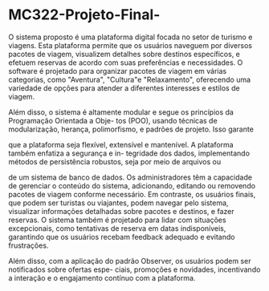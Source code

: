 # MC322-Projeto-Final-
O sistema proposto é uma plataforma digital focada no setor de turismo e viagens. Esta plataforma
permite que os usuários naveguem por diversos pacotes de viagem, visualizem detalhes sobre destinos
específicos, e efetuem reservas de acordo com suas preferências e necessidades. O software é projetado
para organizar pacotes de viagem em várias categorias, como "Aventura", "Cultura"e "Relaxamento",
oferecendo uma variedade de opções para atender a diferentes interesses e estilos de viagem.

Além disso, o sistema é altamente modular e segue os princípios da Programação Orientada a Obje-
tos (POO), usando técnicas de modularização, herança, polimorfismo, e padrões de projeto. Isso garante

que a plataforma seja flexível, extensível e mantenível. A plataforma também enfatiza a segurança e in-
tegridade dos dados, implementando métodos de persistência robustos, seja por meio de arquivos ou

de um sistema de banco de dados.
Os administradores têm a capacidade de gerenciar o conteúdo do sistema, adicionando, editando
ou removendo pacotes de viagem conforme necessário. Em contraste, os usuários finais, que podem
ser turistas ou viajantes, podem navegar pelo sistema, visualizar informações detalhadas sobre pacotes
e destinos, e fazer reservas.
O sistema também é projetado para lidar com situações excepcionais, como tentativas de reserva em
datas indisponíveis, garantindo que os usuários recebam feedback adequado e evitando frustrações.

Além disso, com a aplicação do padrão Observer, os usuários podem ser notificados sobre ofertas espe-
ciais, promoções e novidades, incentivando a interação e o engajamento contínuo com a plataforma.
